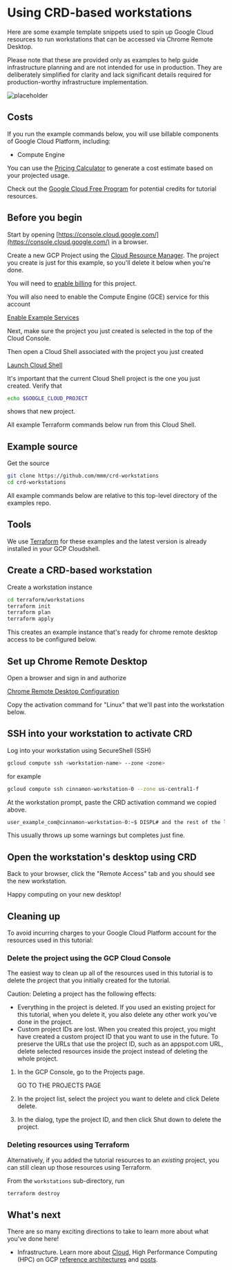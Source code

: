 # Using CRD-based workstations

Here are some example template snippets used to spin up Google Cloud resources
to run workstations that can be accessed via Chrome Remote Desktop.

Please note that these are provided only as examples to help guide
infrastructure planning and are not intended for use in production. They are
deliberately simplified for clarity and lack significant details required for
production-worthy infrastructure implementation.


![placeholder](images/vdi-on-cloud.png)

## Costs

If you run the example commands below, you will use billable components of
Google Cloud Platform, including:

- Compute Engine

You can use the
[Pricing Calculator](https://cloud.google.com/products/calculator)
to generate a cost estimate based on your projected usage.

Check out the [Google Cloud Free
Program](https://cloud.google.com/free/docs/gcp-free-tier) for potential
credits for tutorial resources.

## Before you begin

Start by opening
[https://console.cloud.google.com/](https://console.cloud.google.com/)
in a browser.

Create a new GCP Project using the
[Cloud Resource Manager](https://console.cloud.google.com/cloud-resource-manager).
The project you create is just for this example, so you'll delete it below
when you're done.

You will need to
[enable billing](https://support.google.com/cloud/answer/6293499#enable-billing)
for this project.

You will also need to enable the Compute Engine (GCE) service for this account

[Enable Example Services](https://console.cloud.google.com/flows/enableapi?apiid=compute.googleapis.com,cloudresourcemanager.googleapis.com)
    
Next, make sure the project you just created is selected in the top of the
Cloud Console.

Then open a Cloud Shell associated with the project you just created

[Launch Cloud Shell](https://console.cloud.google.com/?cloudshell=true)

It's important that the current Cloud Shell project is the one you just
created.  Verify that

```bash
echo $GOOGLE_CLOUD_PROJECT
```

shows that new project.

All example Terraform commands below run from this Cloud Shell.


## Example source

Get the source

```bash
git clone https://github.com/mmm/crd-workstations
cd crd-workstations
```

All example commands below are relative to this top-level directory of the
examples repo.

## Tools

We use [Terraform](terraform.io) for these examples and the latest version is
already installed in your GCP Cloudshell.


## Create a CRD-based workstation

Create a workstation instance

```bash
cd terraform/workstations
terraform init
terraform plan
terraform apply
```

This creates an example instance that's ready for chrome remote desktop
access to be configured below.


## Set up Chrome Remote Desktop

Open a browser and sign in and authorize

[Chrome Remote Desktop Configuration](https://remotedesktop.google.com/headless)

Copy the activation command for "Linux" that we'll past into the workstation below.


## SSH into your workstation to activate CRD

Log into your workstation using SecureShell (SSH)

```bash
gcloud compute ssh <workstation-name> --zone <zone>
```

for example

```bash
gcloud compute ssh cinnamon-workstation-0 --zone us-central1-f
```

At the workstation prompt, paste the CRD activation command
we copied above.

```bash
user_example_com@cinnamon-workstation-0:~$ DISPL# and the rest of the long command here
```

This usually throws up some warnings but completes just fine.

## Open the workstation's desktop using CRD

Back to your browser, click the "Remote Access" tab and you should see
the new workstation.

Happy computing on your new desktop!


## Cleaning up

To avoid incurring charges to your Google Cloud Platform account for the
resources used in this tutorial:

### Delete the project using the GCP Cloud Console

The easiest way to clean up all of the resources used in this tutorial is
to delete the project that you initially created for the tutorial.

Caution: Deleting a project has the following effects:
- Everything in the project is deleted. If you used an existing project for
  this tutorial, when you delete it, you also delete any other work you've done
  in the project.
- Custom project IDs are lost. When you created this project, you might have
  created a custom project ID that you want to use in the future. To preserve
  the URLs that use the project ID, such as an appspot.com URL, delete selected
  resources inside the project instead of deleting the whole project.

1. In the GCP Console, go to the Projects page.

    GO TO THE PROJECTS PAGE

2. In the project list, select the project you want to delete and click Delete
   delete.
3. In the dialog, type the project ID, and then click Shut down to delete the
   project.

### Deleting resources using Terraform

Alternatively, if you added the tutorial resources to an _existing_ project, you
can still clean up those resources using Terraform.

From the `workstations` sub-directory, run

```bash
terraform destroy
```

## What's next

There are so many exciting directions to take to learn more about what you've
done here!

- Infrastructure.  Learn more about
  [Cloud](https://cloud.google.com/),
  High Performance Computing (HPC) on GCP
  [reference architectures](https://cloud.google.com/solutions/hpc/) and 
  [posts](https://cloud.google.com/blog/topics/hpc).

